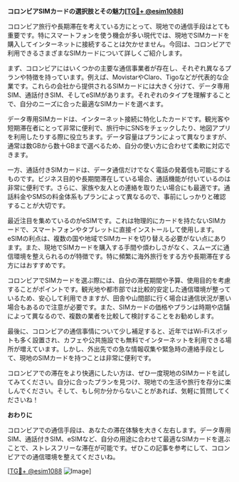 **コロンビアSIMカードの選択肢とその魅力[[TG💪+ @esim1088](https://t.me/s/esim1088)]**

コロンビア旅行や長期滞在を考えている方にとって、現地での通信手段はとても重要です。特にスマートフォンを使う機会が多い現代では、現地でSIMカードを購入してインターネットに接続することは欠かせません。今回は、コロンビアで利用できるさまざまなSIMカードについて詳しくご紹介します。

まず、コロンビアにはいくつかの主要な通信事業者が存在し、それぞれ異なるプランや特徴を持っています。例えば、MovistarやClaro、Tigoなどが代表的な企業です。これらの会社から提供されるSIMカードには大きく分けて、データ専用SIM、通話付きSIM、そしてeSIMがあります。それぞれのタイプを理解することで、自分のニーズに合った最適なSIMカードを選べます。

データ専用SIMカードは、インターネット接続に特化したカードです。観光客や短期滞在者にとって非常に便利で、旅行中にSNSをチェックしたり、地図アプリを利用したりする際に役立ちます。データ容量はプランによって異なりますが、通常は数GBから数十GBまで選べるため、自分の使い方に合わせて柔軟に対応できます。

一方、通話付きSIMカードは、データ通信だけでなく電話の発着信も可能にするものです。ビジネス目的や長期間滞在している場合、通話機能が付いているのは非常に便利です。さらに、家族や友人との連絡を取りたい場合にも最適です。通話料金やSMSの料金体系もプランによって異なるので、事前にしっかりと確認することが大切です。

最近注目を集めているのがeSIMです。これは物理的にカードを持たないSIMカードで、スマートフォンやタブレットに直接インストールして使用します。eSIMの利点は、複数の国や地域でSIMカードを切り替える必要がない点にあります。また、現地でSIMカードを購入する手間や煩わしさがなく、スムーズに通信環境を整えられるのが特徴です。特に頻繁に海外旅行をする方や長期滞在する方にはおすすめです。

コロンビアでSIMカードを選ぶ際には、自分の滞在期間や予算、使用目的を考慮することがポイントです。観光地や都市部では比較的安定した通信環境が整っているため、安心して利用できますが、田舎や山間部に行く場合は通信状況が悪い場合もあるので注意が必要です。また、SIMカードの価格やプランは時期や店舗によって異なるので、複数の業者を比較して検討することをお勧めします。

最後に、コロンビアの通信事情について少し補足すると、近年ではWi-Fiスポットも多く設置され、カフェや公共施設でも無料でインターネットを利用できる場所が増えています。しかし、外出先での急な情報収集や緊急時の連絡手段として、現地のSIMカードを持つことは非常に便利です。

コロンビアでの滞在をより快適にしたい方は、ぜひ一度現地のSIMカードを試してみてください。自分に合ったプランを見つけ、現地での生活や旅行を存分に楽しんでください。そして、もし何か分からないことがあれば、気軽に質問してくださいね！

**おわりに**

コロンビアでの通信手段は、あなたの滞在体験を大きく左右します。データ専用SIM、通話付きSIM、eSIMなど、自分の用途に合わせて最適なSIMカードを選ぶことで、ストレスフリーな滞在が可能です。ぜひこの記事を参考にして、コロンビアでの通信環境を整えてくださいね。

[[TG💪+ @esim1088](https://t.me/s/esim1088) ![Image](https://i.postimg.cc/Y0z9fWf4/image.png)]